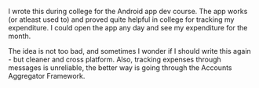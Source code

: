I wrote this during college for the Android app dev course. 
The app works (or atleast used to) and proved quite helpful in college for tracking my expenditure. I could open the app any day and see my expenditure for the month.

The idea is not too bad, and sometimes I wonder if I should write this again - but cleaner and cross platform.
Also, tracking expenses through messages is unreliable, the better way is going through the Accounts Aggregator Framework.
